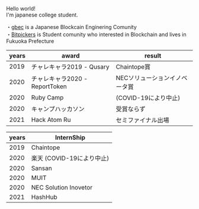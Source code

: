 <b10>Hello world!</b1>
<br>
I'm japanese college student.

・<a href="https://goblockchain.network/">gbec</a> is a Japanese Blockcain Enginering Comunity<br>
・<a href="https://scrapbox.io/bitpickers/">Bitpickers</a> is Student comunity who interested in Blockchain and lives in Fukuoka Prefecture<br>

|  years  | award         |result           |
| ----    | ----          | ----            |   
|2019     |チャレキャラ2019 - Qusary     |Chaintope賞         |
|2020     |チャレキャラ2020 - ReportToken     |NECソリューションイノベータ賞|
|2020     |Ruby Camp      |(COVID-19により中止)    | 
|2020     |キャンプハッカソン|受賞ならず         |
|2021     |Hack Atom Ru|セミファイナル出場         |



|  years  | InternShip    |
| ----    | ----          |
|2019     |Chaintope     |
|2020     |楽天 (COVID-19により中止)   |
|2020     |Sansan    |
|2020     |MUIT      |
|2020     |NEC Solution Inovetor      |
|2021     |HashHub      |
